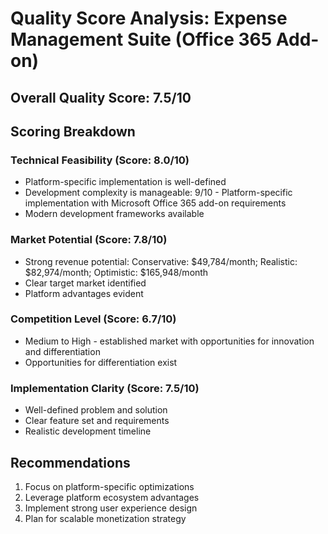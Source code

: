 # Quality Score Analysis: Expense Management Suite (Office 365 Add-on)

## Overall Quality Score: 7.5/10

## Scoring Breakdown

### Technical Feasibility (Score: 8.0/10)
- Platform-specific implementation is well-defined
- Development complexity is manageable: 9/10 - Platform-specific implementation with Microsoft Office 365 add-on requirements
- Modern development frameworks available

### Market Potential (Score: 7.8/10)
- Strong revenue potential: Conservative: $49,784/month; Realistic: $82,974/month; Optimistic: $165,948/month
- Clear target market identified
- Platform advantages evident

### Competition Level (Score: 6.7/10)
- Medium to High - established market with opportunities for innovation and differentiation
- Opportunities for differentiation exist

### Implementation Clarity (Score: 7.5/10)
- Well-defined problem and solution
- Clear feature set and requirements
- Realistic development timeline

## Recommendations
1. Focus on platform-specific optimizations
2. Leverage platform ecosystem advantages  
3. Implement strong user experience design
4. Plan for scalable monetization strategy
